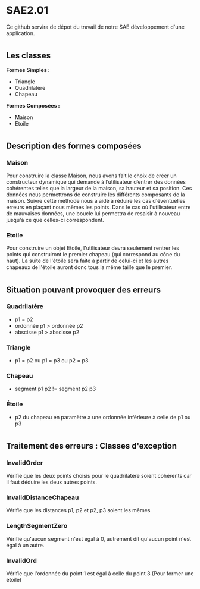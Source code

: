 # SAE2.01
Ce github servira de dépot du travail de notre SAE développement d'une application.
#

## Les classes
**Formes Simples :**
- Triangle
- Quadrilatère
- Chapeau

**Formes Composées :**
- Maison
- Etoile

#

## Description des formes composées

### Maison 
Pour construire la classe Maison, nous avons fait le choix de créer un constructeur dynamique qui demande à l’utilisateur d’entrer des données cohérentes telles que la largeur de la maison, sa hauteur et sa position. Ces données nous permettrons de construire les différents composants de la maison. Suivre cette méthode nous a aidé à réduire les cas d'éventuelles erreurs en plaçant nous mêmes les points. Dans le cas où l'utilisateur entre de mauvaises données, une boucle lui permettra de resaisir à nouveau jusqu'à ce que celles-ci correspondent.

### Etoile
Pour construire un objet Etoile, l'utilisateur devra seulement rentrer les points qui construiront le premier chapeau (qui correspond au cône du haut). La suite de l'étoile sera faite à partir de celui-ci et les autres chapeaux de l'étoile auront donc tous la même taille que le premier.

#
## Situation pouvant provoquer des erreurs
### Quadrilatère
- p1 = p2
- ordonnée p1 > ordonnée p2
- abscisse p1 > abscisse p2 
### Triangle
- p1 = p2 ou p1 = p3 ou p2 = p3
### Chapeau
- segment p1 p2 != segment p2 p3
### Étoile
- p2 du chapeau en paramètre a une ordonnée inférieure à celle de p1 ou p3


#
## Traitement des erreurs : Classes d'exception
### InvalidOrder 
Vérifie que les deux points choisis pour le quadrilatère soient cohérents car il faut déduire les deux autres points.
### InvalidDistanceChapeau
Vérifie que les distances p1, p2 et p2, p3 soient les mêmes
### LengthSegmentZero
Vérifie qu'aucun segment n'est égal à 0, autrement dit qu'aucun point n'est égal à un autre.
### InvalidOrd
Vérifie que l'ordonnée du point 1 est égal à celle du point 3 (Pour former une étoile)
